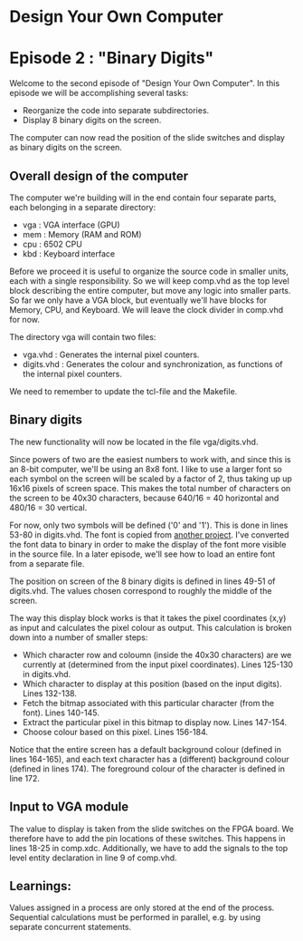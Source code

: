 # Design Your Own Computer
# Episode 2 : "Binary Digits"

Welcome to the second episode of "Design Your Own Computer".
In this episode we will be accomplishing several tasks:
* Reorganize the code into separate subdirectories.
* Display 8 binary digits on the screen.

The computer can now read the position of the slide switches
and display as binary digits on the screen.

## Overall design of the computer

The computer we're building will in the end contain four separate parts, each
belonging in a separate directory:
* vga : VGA interface (GPU)
* mem : Memory (RAM and ROM)
* cpu : 6502 CPU
* kbd : Keyboard interface

Before we proceed it is useful to organize the source code in smaller units,
each with a single responsibility. So we will keep comp.vhd as the top level
block describing the entire computer, but move any logic into smaller parts. So
far we only have a VGA block, but eventually we'll have blocks for Memory, CPU,
and Keyboard. We will leave the clock divider in comp.vhd for now.

The directory vga will contain two files:
* vga.vhd    : Generates the internal pixel counters.
* digits.vhd : Generates the colour and synchronization, as functions of the internal
               pixel counters.

We need to remember to update the tcl-file and the Makefile.

## Binary digits

The new functionality will now be located in the file vga/digits.vhd.

Since powers of two are the easiest numbers to work with, and since this
is an 8-bit computer, we'll be using an 8x8 font. I like to use a larger font
so each symbol on the screen will be scaled by a factor of 2, thus taking up
up 16x16 pixels of screen space. This makes the total number of 
characters on the screen to be 40x30 characters, because 640/16 = 40 horizontal
and 480/16 = 30 vertical.

For now, only two symbols will be defined ('0' and '1'). This is done in lines
53-80 in digits.vhd. The font is copied from
[another project](https://github.com/dhepper/font8x8/blob/master/font8x8_basic.h).
I've converted the font data to binary in order to make the display of the font
more visible in the source file.  In a later episode, we'll see how to load an
entire font from a separate file.

The position on screen of the 8 binary digits is defined in lines 49-51 of
digits.vhd. The values chosen correspond to roughly the middle of the screen.

The way this display block works is that it takes the pixel coordinates (x,y)
as input and calculates the pixel colour as output. This calculation is broken
down into
a number of smaller steps:
* Which character row and coloumn (inside the 40x30 characters) are we
  currently at (determined from the input pixel coordinates). Lines 125-130 in digits.vhd.
* Which character to display at this position (based on the input digits). Lines 132-138.
* Fetch the bitmap associated with this particular character (from the font). Lines 140-145.
* Extract the particular pixel in this bitmap to display now. Lines 147-154.
* Choose colour based on this pixel. Lines 156-184.

Notice that the entire screen has a default background colour (defined in lines
164-165), and each text character has a (different) background colour (defined
in lines 174). The foreground colour of the character is defined in line 172.

## Input to VGA module
The value to display is taken from the slide switches on the FPGA board. We
therefore have to add the pin locations of these switches. This happens in
lines 18-25 in comp.xdc.  Additionally, we have to add the signals to the top
level entity declaration in line 9 of comp.vhd.

## Learnings:
Values assigned in a process are only stored at the end of the process.
Sequential calculations must be performed in parallel, e.g. by using separate
concurrent statements.

